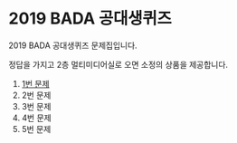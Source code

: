 # 2019 BADA 공대생퀴즈


2019 BADA 공대생퀴즈 문제집입니다.

정답을 가지고 2층 멀티미디어실로 오면 소정의 상품을 제공합니다.

1. [1번 문제](1.md)
1. 2번 문제
1. 3번 문제
1. 4번 문제
1. 5번 문제
